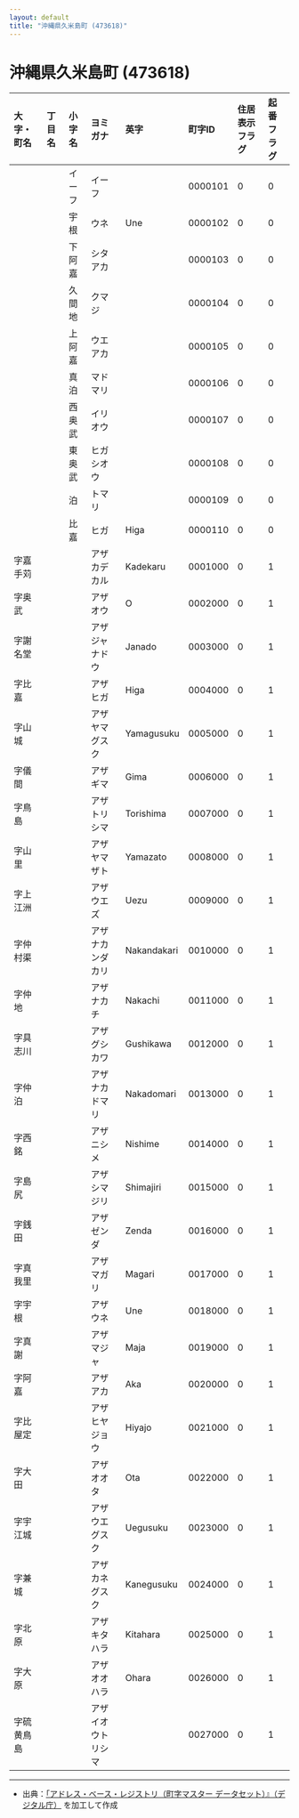 ```yaml
---
layout: default
title: "沖縄県久米島町 (473618)"
---
```


# 沖縄県久米島町 (473618)

| 大字・町名 | 丁目名 | 小字名 | ヨミガナ | 英字 | 町字ID | 住居表示フラグ | 起番フラグ |
|:---|:---|:---|:---|:---|:---|:---|:---|
|  |  | イーフ | イーフ |  | 0000101 | 0 | 0 |
|  |  | 宇根 | ウネ | Une | 0000102 | 0 | 0 |
|  |  | 下阿嘉 | シタアカ |  | 0000103 | 0 | 0 |
|  |  | 久間地 | クマジ |  | 0000104 | 0 | 0 |
|  |  | 上阿嘉 | ウエアカ |  | 0000105 | 0 | 0 |
|  |  | 真泊 | マドマリ |  | 0000106 | 0 | 0 |
|  |  | 西奥武 | イリオウ |  | 0000107 | 0 | 0 |
|  |  | 東奥武 | ヒガシオウ |  | 0000108 | 0 | 0 |
|  |  | 泊 | トマリ |  | 0000109 | 0 | 0 |
|  |  | 比嘉 | ヒガ | Higa | 0000110 | 0 | 0 |
| 字嘉手苅 |  |  | アザカデカル | Kadekaru | 0001000 | 0 | 1 |
| 字奥武 |  |  | アザオウ | O | 0002000 | 0 | 1 |
| 字謝名堂 |  |  | アザジャナドウ | Janado | 0003000 | 0 | 1 |
| 字比嘉 |  |  | アザヒガ | Higa | 0004000 | 0 | 1 |
| 字山城 |  |  | アザヤマグスク | Yamagusuku | 0005000 | 0 | 1 |
| 字儀間 |  |  | アザギマ | Gima | 0006000 | 0 | 1 |
| 字鳥島 |  |  | アザトリシマ | Torishima | 0007000 | 0 | 1 |
| 字山里 |  |  | アザヤマザト | Yamazato | 0008000 | 0 | 1 |
| 字上江洲 |  |  | アザウエズ | Uezu | 0009000 | 0 | 1 |
| 字仲村渠 |  |  | アザナカンダカリ | Nakandakari | 0010000 | 0 | 1 |
| 字仲地 |  |  | アザナカチ | Nakachi | 0011000 | 0 | 1 |
| 字具志川 |  |  | アザグシカワ | Gushikawa | 0012000 | 0 | 1 |
| 字仲泊 |  |  | アザナカドマリ | Nakadomari | 0013000 | 0 | 1 |
| 字西銘 |  |  | アザニシメ | Nishime | 0014000 | 0 | 1 |
| 字島尻 |  |  | アザシマジリ | Shimajiri | 0015000 | 0 | 1 |
| 字銭田 |  |  | アザゼンダ | Zenda | 0016000 | 0 | 1 |
| 字真我里 |  |  | アザマガリ | Magari | 0017000 | 0 | 1 |
| 字宇根 |  |  | アザウネ | Une | 0018000 | 0 | 1 |
| 字真謝 |  |  | アザマジャ | Maja | 0019000 | 0 | 1 |
| 字阿嘉 |  |  | アザアカ | Aka | 0020000 | 0 | 1 |
| 字比屋定 |  |  | アザヒヤジョウ | Hiyajo | 0021000 | 0 | 1 |
| 字大田 |  |  | アザオオタ | Ota | 0022000 | 0 | 1 |
| 字宇江城 |  |  | アザウエグスク | Uegusuku | 0023000 | 0 | 1 |
| 字兼城 |  |  | アザカネグスク | Kanegusuku | 0024000 | 0 | 1 |
| 字北原 |  |  | アザキタハラ | Kitahara | 0025000 | 0 | 1 |
| 字大原 |  |  | アザオオハラ | Ohara | 0026000 | 0 | 1 |
| 字硫黄鳥島 |  |  | アザイオウトリシマ |  | 0027000 | 0 | 1 |

---

- 出典：[「アドレス・ベース・レジストリ（町字マスター データセット）』（デジタル庁）](https://www.digital.go.jp/policies/base_registry_address/) を加工して作成